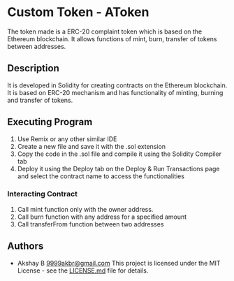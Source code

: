# Custom Token - AToken

The token made is a ERC-20 complaint token which is based on the Ethereum blockchain. It allows functions of mint, burn, transfer of tokens between addresses.

## Description

It is developed in Solidity for creating contracts on the Ethereum blockchain. It is based on ERC-20 mechanism and has functionality of minting, burning and transfer of tokens.

## Executing Program

1. Use Remix or any other similar IDE
2. Create a new file and save it with the .sol extension
3. Copy the code in the .sol file and compile it using the Solidity Compiler tab
4. Deploy it using the Deploy tab on the Deploy & Run Transactions page and select the contract name to access the functionalities

### Interacting Contract

1. Call mint function only with the owner address.
2. Call burn function with any address for a specified amount
3. Call transferFrom function between two addresses

## Authors

- Akshay B 9999akbr@gmail.com
This project is licensed under the MIT License - see the [LICENSE.md](LICENSE.md) file for details.
